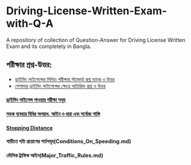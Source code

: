 # Driving-License-Written-Exam-with-Q-A
A repository of collection of Question-Answer for Driving License Written Exam and its completely in Bangla.

## পরীক্ষার প্রশ্ন-উত্তর:
- [ড্রাইভিং লাইসেন্সের লিখিত পরীক্ষার স্ট্যান্ডার্ড প্রশ্ন ব্যাংক ও উত্তর](Questions/Private_Driver.md)
- [পেশাদার ড্রাইভিং লাইসেন্সের ক্ষেত্রে অতিরিক্ত প্রশ্ন ও উত্তর](Questions/Corporate_Driver.md)


#### [ড্রাইভিং লাইসেন্স পাওয়ার পরীক্ষা সমূহ](Practical_Exam.md)
#### [সড়ক ব্যবহার বিধির অপরাধ, আইন ও ধারা এবং সর্বোচ্চ শাস্তি](Traffic_Rule_Break_Punishment.md)
#### [Stopping Distance](Stopping_Distance.md)

#### গাড়ীতে গতি প্রয়োগের শর্তসমূহ(Conditions_On_Speeding.md)
#### মৌলিক ট্রাফিক আইন(Major_Traffic_Rules.md)